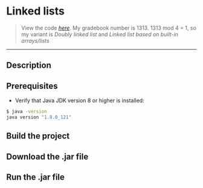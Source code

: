 # Linked lists

> View the code [_here_]().
> My gradebook number is 1313. 1313 mod 4 = 1, so my variant is _Doubly linked list_ and _Linked list based on built-in arrays/lists_
-------------------------------

## Description

## Prerequisites

- Verify that Java JDK version 8 or higher is installed:

```bash
$ java -version
java version "1.8.0_121"
```
## Build the project

## Download the .jar file

## Run the .jar file
